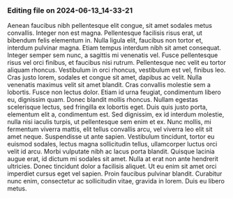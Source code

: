 

### Editing file on 2024-06-13_14-33-21

Aenean faucibus nibh pellentesque elit congue, sit amet sodales metus convallis. Integer non est magna. Pellentesque facilisis risus erat, ut bibendum felis elementum in. Nulla ligula elit, faucibus non tortor et, interdum pulvinar magna. Etiam tempus interdum nibh sit amet consequat. Integer semper sem nunc, a sagittis mi venenatis vel. Fusce pellentesque risus vel orci finibus, et faucibus nisi rutrum. Pellentesque nec velit eu tortor aliquam rhoncus. Vestibulum in orci rhoncus, vestibulum est vel, finibus leo. Cras justo lorem, sodales et congue sit amet, dapibus ac velit. Nulla venenatis maximus velit sit amet blandit. Cras convallis molestie sem a lobortis. Fusce non lectus dolor.
Etiam id urna feugiat, condimentum libero eu, dignissim quam. Donec blandit mollis rhoncus. Nullam egestas scelerisque lectus, sed fringilla ex lobortis eget. Duis quis justo porta, elementum elit a, condimentum est. Sed dignissim, ex id interdum molestie, nulla nisi iaculis turpis, ut pellentesque sem enim et ex. Nunc mollis, mi fermentum viverra mattis, elit tellus convallis arcu, vel viverra leo elit sit amet neque. Suspendisse ut ante sapien. Vestibulum tincidunt, tortor eu euismod sodales, lectus magna sollicitudin tellus, ullamcorper luctus orci velit id arcu. Morbi vulputate nibh ac lacus porta blandit. Quisque lacinia augue erat, id dictum mi sodales sit amet. Nulla at erat non ante hendrerit ultricies. Donec tincidunt dolor a facilisis aliquet. Ut eu enim sit amet orci imperdiet cursus eget vel sapien. Proin faucibus pulvinar blandit. Curabitur nunc enim, consectetur ac sollicitudin vitae, gravida in lorem. Duis eu libero metus.


